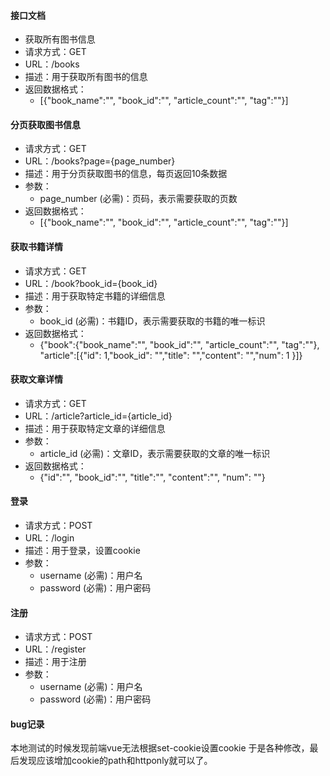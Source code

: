 #### 接口文档
- 获取所有图书信息
- 请求方式：GET
- URL：/books
- 描述：用于获取所有图书的信息
- 返回数据格式：
  - [{"book_name":"", "book_id":"", "article_count":"", "tag":""}]
#### 分页获取图书信息
- 请求方式：GET
- URL：/books?page={page_number}
- 描述：用于分页获取图书的信息，每页返回10条数据
- 参数：
  - page_number (必需)：页码，表示需要获取的页数
- 返回数据格式：
  - [{"book_name":"", "book_id":"", "article_count":"", "tag":""}]
#### 获取书籍详情
- 请求方式：GET
- URL：/book?book_id={book_id}
- 描述：用于获取特定书籍的详细信息
- 参数：
  - book_id (必需)：书籍ID，表示需要获取的书籍的唯一标识
- 返回数据格式：
  - {"book":{"book_name":"", "book_id":"", "article_count":"", "tag":""}, "article":[{"id": 1,"book_id": "","title": "","content": "","num": 1 }]}
#### 获取文章详情
- 请求方式：GET
- URL：/article?article_id={article_id}
- 描述：用于获取特定文章的详细信息
- 参数：
  - article_id (必需)：文章ID，表示需要获取的文章的唯一标识
- 返回数据格式：
  - {"id":"", "book_id":"", "title":"", "content":"", "num": ""}
#### 登录
- 请求方式：POST
- URL：/login
- 描述：用于登录，设置cookie
- 参数：
  - username (必需)：用户名
  - password (必需)：用户密码
#### 注册
- 请求方式：POST
- URL：/register
- 描述：用于注册
- 参数：
    - username (必需)：用户名
    - password (必需)：用户密码


#### bug记录
本地测试的时候发现前端vue无法根据set-cookie设置cookie
于是各种修改，最后发现应该增加cookie的path和httponly就可以了。